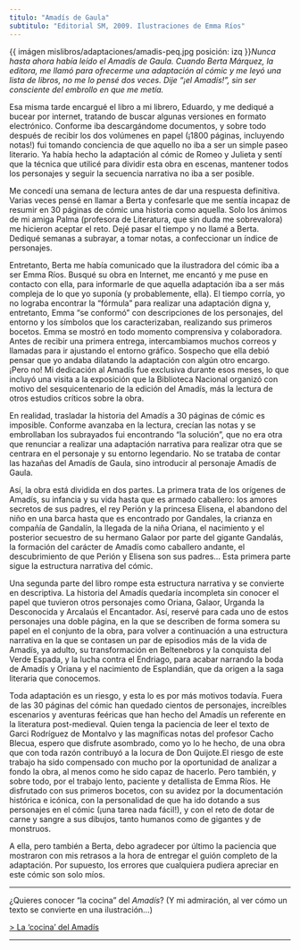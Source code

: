 ```yaml
---
titulo: "Amadís de Gaula"
subtitulo: "Editorial SM, 2009. Ilustraciones de Emma Ríos"
---
```

{{ imágen mislibros/adaptaciones/amadis-peq.jpg posición: izq }}_Nunca hasta
ahora había leído el Amadís de Gaula. Cuando Berta Márquez, la editora, me
llamó para ofrecerme una adaptación al cómic y me leyó una lista de libros,
no me lo pensé dos veces. Dije “¡el Amadís!”, sin ser consciente del embrollo
en que me metía._

Esa misma tarde encargué el libro a mi librero, Eduardo, y me dediqué a
bucear por internet, tratando de buscar algunas versiones en formato
electrónico. Conforme iba descargándome documentos, y sobre todo después de
recibir los dos volúmenes en papel (¡1800 páginas, incluyendo notas!) fui
tomando conciencia de que aquello no iba a ser un simple paseo literario. Ya
había hecho la adaptación al cómic de Romeo y Julieta y sentí que la técnica
que utilicé para dividir esta obra en escenas, mantener todos los personajes
y seguir la secuencia narrativa no iba a ser posible.

Me concedí una semana de lectura antes de dar una respuesta definitiva.
Varias veces pensé en llamar a Berta y confesarle que me sentía incapaz de
resumir en 30 páginas de cómic una historia como aquella. Solo los ánimos de
mi amiga Palma (profesora de Literatura, que sin duda me sobrevalora) me
hicieron aceptar el reto. Dejé pasar el tiempo y no llamé a Berta. Dediqué
semanas a subrayar, a tomar notas, a confeccionar un índice de personajes.

Entretanto, Berta me había comunicado que la ilustradora del cómic iba a ser
Emma Ríos. Busqué su obra en Internet, me encantó y me puse en contacto con
ella, para informarle de que aquella adaptación iba a ser más compleja de lo
que yo suponía (y probablemente, ella). El tiempo corría, yo no lograba
encontrar la “fórmula” para realizar una adaptación digna y, entretanto, Emma
“se conformó” con descripciones de los personajes, del entorno y los símbolos
que los caracterizaban, realizando sus primeros bocetos. Emma se mostró en
todo momento comprensiva y colaboradora. Antes de recibir una primera
entrega, intercambiamos muchos correos y llamadas para ir ajustando el
entorno gráfico. Sospecho que ella debió pensar que yo andaba dilatando la
adaptación con algún otro encargo. ¡Pero no! Mi dedicación al Amadís fue
exclusiva durante esos meses, lo que incluyó una visita a la exposición que
la Biblioteca Nacional organizó con motivo del sesquicentenario de la edición
del Amadís, más la lectura de otros estudios críticos sobre la obra.

En realidad, trasladar la historia del Amadís a 30 páginas de cómic es
imposible. Conforme avanzaba en la lectura, crecían las notas y se
embrollaban los subrayados fui encontrando “la solución”, que no era otra que
renunciar a realizar una adaptación narrativa para realizar otra que se
centrara en el personaje y su entorno legendario. No se trataba de contar las
hazañas del Amadís de Gaula, sino introducir al personaje Amadís de Gaula.

Así, la obra está dividida en dos partes. La primera trata de los orígenes de
Amadís, su infancia y su vida hasta que es armado caballero: los amores
secretos de sus padres, el rey Perión y la princesa Elisena, el abandono del
niño en una barca hasta que es encontrado por Gandales, la crianza en
compañía de Gandalín, la llegada de la niña Oriana, el nacimiento y el
posterior secuestro de su hermano Galaor por parte del gigante Gandalás, la
formación del carácter de Amadís como caballero andante, el descubrimiento de
que Perión y Elisena son sus padres… Esta primera parte sigue la estructura
narrativa del cómic.

Una segunda parte del libro rompe esta estructura narrativa y se convierte en
descriptiva. La historia del Amadís quedaría incompleta sin conocer el papel
que tuvieron otros personajes como Oriana, Galaor, Urganda la Desconocida y
Arcalaús el Encantador. Así, reservé para cada uno de estos personajes una
doble página, en la que se describen de forma somera su papel en el conjunto
de la obra, para volver a continuación a una estructura narrativa en la que
se contasen un par de episodios más de la vida de Amadís, ya adulto, su
transformación en Beltenebros y la conquista del Verde Espada, y la lucha
contra el Endriago, para acabar narrando la boda de Amadís y Oriana y el
nacimiento de Esplandián, que da origen a la saga literaria que conocemos.

Toda adaptación es un riesgo, y esta lo es por más motivos todavía. Fuera de
las 30 páginas del cómic han quedado cientos de personajes, increíbles
escenarios y aventuras feéricas que han hecho del Amadís un referente en la
literatura post-medieval. Quien tenga la paciencia de leer el texto de Garci
Rodríguez de Montalvo y las magníficas notas del profesor Cacho Blecua,
espero que disfrute asombrado, como yo lo he hecho, de una obra que con toda
razón contribuyó a la locura de Don Quijote.El riesgo de este trabajo ha sido
compensado con mucho por la oportunidad de analizar a fondo la obra, al menos
como he sido capaz de hacerlo. Pero también, y sobre todo, por el trabajo
lento, paciente y detallista de Emma Ríos. He disfrutado con sus primeros
bocetos, con su avidez por la documentación histórica e icónica, con la
personalidad de que ha ido dotando a sus personajes en el cómic (¡una tarea
nada fácil!), y con el reto de dotar de carne y sangre a sus dibujos, tanto
humanos como de gigantes y de monstruos.

A ella, pero también a Berta, debo agradecer por último la paciencia que
mostraron con mis retrasos a la hora de entregar el guión completo de la
adaptación. Por supuesto, los errores que cualquiera pudiera apreciar en este
cómic son solo míos.

* * *

¿Quieres conocer “la cocina” del _Amadís_? (Y mi admiración, al ver cómo un
texto se convierte en una ilustración…)

[> La ‘cocina’ del Amadís](/paraleer/amadis-cocina)

* * *
